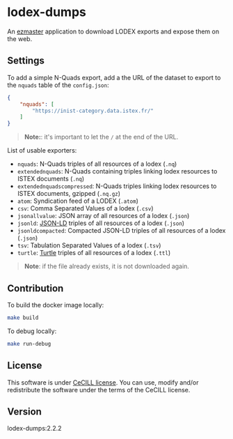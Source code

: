 # lodex-dumps

An [ezmaster](https://github.com/Inist-CNRS/ezmaster) application to download
LODEX exports and expose them on the web.

## Settings

To add a simple N-Quads export, add a the URL of the dataset to export to the
`nquads` table of the `config.json`:

```json
{
    "nquads": [
        "https://inist-category.data.istex.fr/"
    ]
}
```

> **Note:**: it's important to let the `/` at the end of the URL.

List of usable exporters:

- `nquads`: N-Quads triples of all resources of a lodex (`.nq`)
- `extendednquads`: N-Quads containing triples linking lodex resources to ISTEX
  documents (`.nq`)
- `extendednquadscompressed`: N-Quads triples linking lodex resources to ISTEX
  documents, gzipped (`.nq.gz`)
- `atom`: Syndication feed of a LODEX (`.atom`)
- `csv`: Comma Separated Values of a lodex (`.csv`)
- `jsonallvalue`: JSON array of all resources of a lodex (`.json`)
- `jsonld`: [JSON-LD](https://json-ld.org/) triples of all resources of a lodex
  (`.json`)
- `jsonldcompacted`: Compacted JSON-LD triples of all resources of a lodex
  (`.json`)
- `tsv`: Tabulation Separated Values of a lodex (`.tsv`)
- `turtle`: [Turtle](https://en.wikipedia.org/wiki/Turtle_(syntax)) triples of
  all resources of a lodex (`.ttl`)

> **Note**: if the file already exists, it is not downloaded again.

## Contribution

To build the docker image locally:

```bash
make build
```

To debug locally:

```bash
make run-debug
```

## License

This software is under [CeCILL license](LICENSE).
You can use, modify and/or redistribute the software under the terms of the
CeCILL license.

## Version

lodex-dumps:2.2.2
